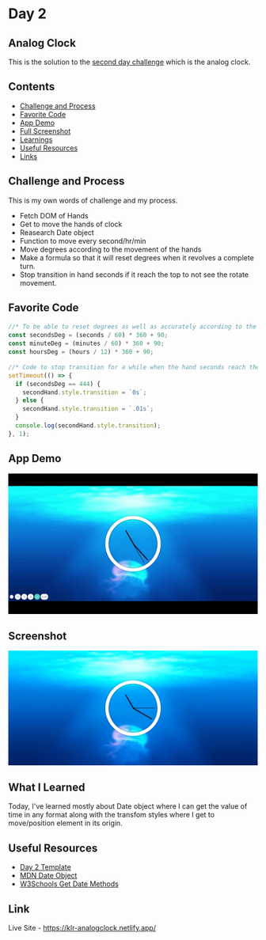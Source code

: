 # Day 2

## Analog Clock

This is the solution to the [second day challenge](https://javascript30.com/) which is the analog clock.

## Contents

- [Challenge and Process](#challenge-and-process)
- [Favorite Code](#favorite-code)
- [App Demo](#app-demo)
- [Full Screenshot](#screenshot)
- [Learnings](#what-i-learned)
- [Useful Resources](#useful-resources)
- [Links](#links)

## Challenge and Process

This is my own words of challenge and my process.

- Fetch DOM of Hands
- Get to move the hands of clock
- Reasearch Date object
- Function to move every second/hr/min
- Move degrees according to the movement of the hands
- Make a formula so that it will reset degrees when it revolves a complete turn.
- Stop transition in hand seconds if it reach the top to not see the rotate movement.

## Favorite Code

```js
//* To be able to reset degrees as well as accurately according to the usual clock
const secondsDeg = (seconds / 60) * 360 + 90;
const minuteDeg = (minutes / 60) * 360 + 90;
const hoursDeg = (hours / 12) * 360 + 90;
```

```js
//* Code to stop transition for a while when the hand seconds reach the top(444deg) transition will be 0 or else continue to transition .01s
setTimeout(() => {
  if (secondsDeg == 444) {
    secondHand.style.transition = `0s`;
  } else {
    secondHand.style.transition = `.01s`;
  }
  console.log(secondHand.style.transition);
}, 1);
```

## App Demo

![](https://github.com/Karllouise-code/javascript-30/blob/day2/images/jsClock.gif)

## Screenshot

![](https://github.com/Karllouise-code/javascript-30/blob/day2/images/full-screenshot.png)

## What I Learned

Today, I've learned mostly about Date object where I can get the value of time in any format along with the transfom styles where I get to move/position element in its origin.

## Useful Resources

- [Day 2 Template](https://github.com/Karllouise-code/JavaScript30/tree/master/02%20-%20JS%20and%20CSS%20Clock)
- [MDN Date Object](https://developer.mozilla.org/en-US/docs/Web/JavaScript/Reference/Global_Objects/Date)
- [W3Schools Get Date Methods](https://www.w3schools.com/js/js_date_methods.asp)

## Link

Live Site - <https://klr-analogclock.netlify.app/>
